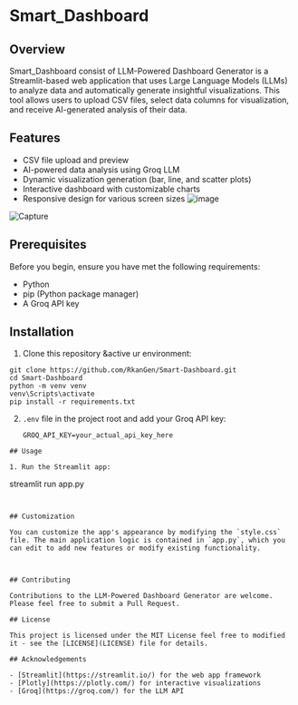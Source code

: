 # Smart_Dashboard

## Overview

Smart_Dashboard consist  of LLM-Powered Dashboard Generator is a Streamlit-based web application that uses Large Language Models (LLMs) to analyze data and automatically generate insightful visualizations. This tool allows users to upload CSV files, select data columns for visualization, and receive AI-generated analysis of their data.

## Features

- CSV file upload and preview
- AI-powered data analysis using Groq LLM
- Dynamic visualization generation (bar, line, and scatter plots)
- Interactive dashboard with customizable charts
- Responsive design for various screen sizes
![image](https://github.com/user-attachments/assets/d5fa2888-b840-4b16-850d-cfca195599ef)

![Capture](https://github.com/user-attachments/assets/7fc828a5-f3d6-4ccb-85a0-22d2199c621b)
## Prerequisites

Before you begin, ensure you have met the following requirements:

- Python 
- pip (Python package manager)
- A Groq API key

## Installation

1. Clone this repository &active ur environment:
```
git clone https://github.com/RkanGen/Smart-Dashboard.git
cd Smart-Dashboard
python -m venv venv
venv\Scripts\activate
pip install -r requirements.txt
```
2. `.env` file in the project root and add your Groq API key:
   ```
   GROQ_API_KEY=your_actual_api_key_here
```
## Usage

1. Run the Streamlit app:
```
streamlit run app.py
```


## Customization

You can customize the app's appearance by modifying the `style.css` file. The main application logic is contained in `app.py`, which you can edit to add new features or modify existing functionality.



## Contributing

Contributions to the LLM-Powered Dashboard Generator are welcome. Please feel free to submit a Pull Request.

## License

This project is licensed under the MIT License feel free to modified it - see the [LICENSE](LICENSE) file for details.

## Acknowledgements

- [Streamlit](https://streamlit.io/) for the web app framework
- [Plotly](https://plotly.com/) for interactive visualizations
- [Groq](https://groq.com/) for the LLM API

